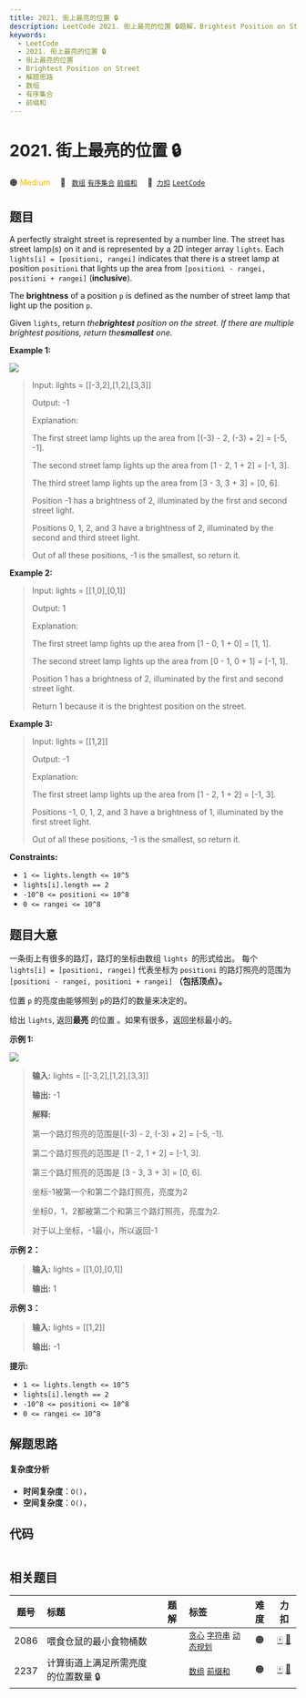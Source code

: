 ```yaml
---
title: 2021. 街上最亮的位置 🔒
description: LeetCode 2021. 街上最亮的位置 🔒题解，Brightest Position on Street，包含解题思路、复杂度分析以及完整的 JavaScript 代码实现。
keywords:
  - LeetCode
  - 2021. 街上最亮的位置 🔒
  - 街上最亮的位置
  - Brightest Position on Street
  - 解题思路
  - 数组
  - 有序集合
  - 前缀和
---
```


# 2021. 街上最亮的位置 🔒

🟠 <font color=#ffb800>Medium</font>&emsp; 🔖&ensp; [`数组`](/tag/array.md) [`有序集合`](/tag/ordered-set.md) [`前缀和`](/tag/prefix-sum.md)&emsp; 🔗&ensp;[`力扣`](https://leetcode.cn/problems/brightest-position-on-street) [`LeetCode`](https://leetcode.com/problems/brightest-position-on-street)

## 题目

A perfectly straight street is represented by a number line. The street has
street lamp(s) on it and is represented by a 2D integer array `lights`. Each
`lights[i] = [positioni, rangei]` indicates that there is a street lamp at
position `positioni` that lights up the area from `[positioni - rangei,
positioni + rangei]` (**inclusive**).

The **brightness** of a position `p` is defined as the number of street lamp
that light up the position `p`.

Given `lights`, return _the**brightest** position on the_ _street. If there
are multiple brightest positions, return the**smallest** one._



**Example 1:**

![](https://fastly.jsdelivr.net/gh/doocs/leetcode@main/solution/2000-2099/2021.Brightest%20Position%20on%20Street/images/image-20210928155140-1.png)

> Input: lights = [[-3,2],[1,2],[3,3]]
> 
> Output: -1
> 
> Explanation:
> 
> The first street lamp lights up the area from [(-3) - 2, (-3) + 2] = [-5, -1].
> 
> The second street lamp lights up the area from [1 - 2, 1 + 2] = [-1, 3].
> 
> The third street lamp lights up the area from [3 - 3, 3 + 3] = [0, 6].
> 
> 
> 
> Position -1 has a brightness of 2, illuminated by the first and second street light.
> 
> Positions 0, 1, 2, and 3 have a brightness of 2, illuminated by the second and third street light.
> 
> Out of all these positions, -1 is the smallest, so return it.
> 
> 

**Example 2:**

> Input: lights = [[1,0],[0,1]]
> 
> Output: 1
> 
> Explanation:
> 
> The first street lamp lights up the area from [1 - 0, 1 + 0] = [1, 1].
> 
> The second street lamp lights up the area from [0 - 1, 0 + 1] = [-1, 1].
> 
> 
> 
> Position 1 has a brightness of 2, illuminated by the first and second street light.
> 
> Return 1 because it is the brightest position on the street.

**Example 3:**

> Input: lights = [[1,2]]
> 
> Output: -1
> 
> Explanation:
> 
> The first street lamp lights up the area from [1 - 2, 1 + 2] = [-1, 3].
> 
> 
> 
> Positions -1, 0, 1, 2, and 3 have a brightness of 1, illuminated by the first street light.
> 
> Out of all these positions, -1 is the smallest, so return it.

**Constraints:**

  * `1 <= lights.length <= 10^5`
  * `lights[i].length == 2`
  * `-10^8 <= positioni <= 10^8`
  * `0 <= rangei <= 10^8`


## 题目大意

一条街上有很多的路灯，路灯的坐标由数组 `lights `的形式给出。 每个 `lights[i] = [positioni, rangei]` 代表坐标为
`positioni` 的路灯照亮的范围为 `[positioni - rangei, positioni + rangei]` **（包括顶点）。**

位置 `p` 的亮度由能够照到 `p`的路灯的数量来决定的。

给出 `lights`, 返回**最亮** 的位置 。如果有很多，返回坐标最小的。



**示例 1:**

![](https://fastly.jsdelivr.net/gh/doocs/leetcode@main/solution/2000-2099/2021.Brightest%20Position%20on%20Street/images/image-20210928155140-1.png)

> 
> 
> 
> 
> 
> **输入:** lights = [[-3,2],[1,2],[3,3]]
> 
> **输出:** -1
> 
> **解释:**
> 
> 第一个路灯照亮的范围是[(-3) - 2, (-3) + 2] = [-5, -1].
> 
> 第二个路灯照亮的范围是 [1 - 2, 1 + 2] = [-1, 3].
> 
> 第三个路灯照亮的范围是 [3 - 3, 3 + 3] = [0, 6].
> 
> 
> 
> 坐标-1被第一个和第二个路灯照亮，亮度为2
> 
> 坐标0，1，2都被第二个和第三个路灯照亮，亮度为2.
> 
> 对于以上坐标，-1最小，所以返回-1

**示例 2：**

> 
> 
> 
> 
> 
> **输入:** lights = [[1,0],[0,1]]
> 
> **输出:** 1
> 
> 

**示例 3：**

> 
> 
> 
> 
> 
> **输入:** lights = [[1,2]]
> 
> **输出:** -1
> 
> 



**提示:**

  * `1 <= lights.length <= 10^5`
  * `lights[i].length == 2`
  * `-10^8 <= positioni <= 10^8`
  * `0 <= rangei <= 10^8`


## 解题思路

#### 复杂度分析

- **时间复杂度**：`O()`，
- **空间复杂度**：`O()`，

## 代码

```javascript

```

## 相关题目

<!-- prettier-ignore -->
| 题号 | 标题 | 题解 | 标签 | 难度 | 力扣 |
| :------: | :------ | :------: | :------ | :------: | :------: |
| 2086 | 喂食仓鼠的最小食物桶数 |  |  [`贪心`](/tag/greedy.md) [`字符串`](/tag/string.md) [`动态规划`](/tag/dynamic-programming.md) | 🟠 | [🀄️](https://leetcode.cn/problems/minimum-number-of-food-buckets-to-feed-the-hamsters) [🔗](https://leetcode.com/problems/minimum-number-of-food-buckets-to-feed-the-hamsters) |
| 2237 | 计算街道上满足所需亮度的位置数量 🔒 |  |  [`数组`](/tag/array.md) [`前缀和`](/tag/prefix-sum.md) | 🟠 | [🀄️](https://leetcode.cn/problems/count-positions-on-street-with-required-brightness) [🔗](https://leetcode.com/problems/count-positions-on-street-with-required-brightness) |